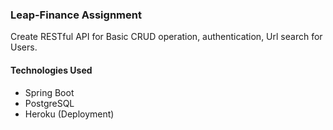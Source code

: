 
### Leap-Finance Assignment

Create RESTful API for Basic CRUD operation, authentication, Url search for Users.

#### Technologies Used

* Spring Boot
* PostgreSQL
* Heroku (Deployment)
